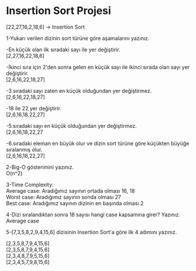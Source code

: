 # Insertion Sort Projesi

[22,27,16,2,18,6] -> Insertion Sort 

1-Yukarı verilen dizinin sort türüne göre aşamalarını yazınız. 

-En küçük olan ilk sıradaki sayı ile yer değiştirir. <br />
 [2,27,16,22,18,6]
 
-İkinci sıra için 2'den sonra gelen en küçük sayı ile ikinci sırada olan sayı yer değiştirir. <br />
 [2,6,16,22,18,27]
 
-3.sıradaki sayı zaten en küçük olduğundan yer değiştirmez. <br />
 [2,6,16,22,18,27]
 
-18 ile 22 yer değiştirir. <br />
 [2,6,16,18,22,27]
 
-5.sıradaki sayı en küçük olduğundan yer değiştirmez. <br />
 [2,6,16,18,22,27
 
-6.sıradaki eleman en büyük olur ve dizin sort türüne göre küçükten büyüğe sıralanmış olur. <br />
 [2,6,16,18,22,27]
 
 2-Big-O gösterimini yazınız. <br />
 O(n^2)
 
 3-Time Complexity: <br />
 Average case: Aradığımız sayının ortada olması 16, 18 <br />
 Worst case: Aradığımız sayının sonda olması 27 <br />
 Best case: Aradığımız sayının dizinin en başında olması 2 <br />
 
 4-Dizi sıralandıktan sonra 18 sayısı hangi case kapsamına girer? Yazınız. <br />
 Average case
 
 5-[7,3,5,8,2,9,4,15,6] dizisinin Insertion Sort'a göre ilk 4 adımını yazınız.
 
[2,3,5,8,7,9,4,15,6] <br />
[2,3,5,8,7,9,4,15,6] <br />
[2,3,4,8,7,9,5,15,6] <br />
[2,3,4,5,7,9,8,15,6] <br />
